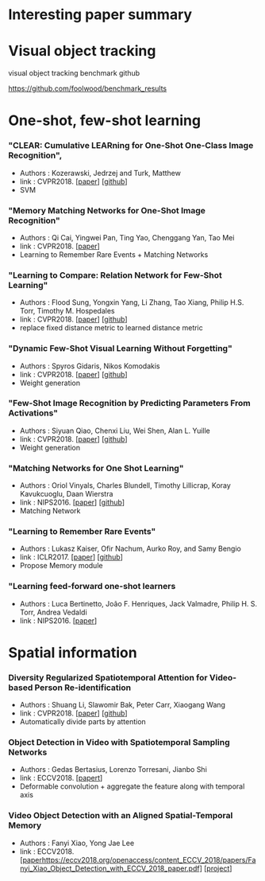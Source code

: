 # Interesting paper summary

# Visual object tracking
visual object tracking benchmark github

https://github.com/foolwood/benchmark_results


# One-shot, few-shot learning
### **"CLEAR: Cumulative LEARning for One-Shot One-Class Image Recognition"**, 
* Authors : Kozerawski, Jedrzej and Turk, Matthew
* link : CVPR2018. [[paper](http://openaccess.thecvf.com/content_cvpr_2018/papers/Kozerawski_CLEAR_Cumulative_LEARning_CVPR_2018_paper.pdf)] [[github](https://github.com/JKozerawski/CLEAR-osoc)]
* SVM



### **"Memory Matching Networks for One-Shot Image Recognition"**
* Authors : Qi Cai, Yingwei Pan, Ting Yao, Chenggang Yan, Tao Mei
* link : CVPR2018. [[paper](http://openaccess.thecvf.com/content_cvpr_2018/papers/Cai_Memory_Matching_Networks_CVPR_2018_paper.pdf)] 
* Learning to Remember Rare Events + Matching Networks



### **"Learning to Compare: Relation Network for Few-Shot Learning"**
* Authors : Flood Sung, Yongxin Yang, Li Zhang, Tao Xiang, Philip H.S. Torr, Timothy M. Hospedales
* link : CVPR2018. [[paper](http://openaccess.thecvf.com/content_cvpr_2018/papers/Sung_Learning_to_Compare_CVPR_2018_paper.pdf)] [[github](https://github.com/lzrobots/DeepEmbeddingModel_ZSL)]
* replace fixed distance metric to learned distance metric



### **"Dynamic Few-Shot Visual Learning Without Forgetting"**
* Authors : Spyros Gidaris, Nikos Komodakis
* link : CVPR2018. [[paper](http://openaccess.thecvf.com/content_cvpr_2018/papers/Gidaris_Dynamic_Few-Shot_Visual_CVPR_2018_paper.pdf)] [[github](https://github.com/gidariss/FewShotWithoutForgetting)]
* Weight generation



### **"Few-Shot Image Recognition by Predicting Parameters From Activations"**
* Authors : Siyuan Qiao, Chenxi Liu, Wei Shen, Alan L. Yuille
* link : CVPR2018. [[paper](http://openaccess.thecvf.com/content_cvpr_2018/papers/Qiao_Few-Shot_Image_Recognition_CVPR_2018_paper.pdf)] [[github](https://github.com/joe-siyuan-qiao/FewShot-CVPR)]
* Weight generation



### **"Matching Networks for One Shot Learning"**
* Authors : Oriol Vinyals, Charles Blundell, Timothy Lillicrap, Koray Kavukcuoglu, Daan Wierstra
* link : NIPS2016. [[paper](https://arxiv.org/pdf/1606.04080.pdf)] [[github](https://github.com/AntreasAntoniou/MatchingNetworks)]
* Matching Network



### **"Learning to Remember Rare Events"**
* Authors : Lukasz Kaiser, Ofir Nachum, Aurko Roy, and Samy Bengio
* link : ICLR2017. [[paper](https://arxiv.org/pdf/1703.03129.pdf)] [[github](https://github.com/ageron/tensorflow-models/tree/master/learning_to_remember_rare_events)]
* Propose Memory module



### **"Learning feed-forward one-shot learners**
* Authors : Luca Bertinetto, João F. Henriques, Jack Valmadre, Philip H. S. Torr, Andrea Vedaldi
* link : NIPS2016. [[paper](https://arxiv.org/pdf/1606.05233.pdf)]


# Spatial information
### **Diversity Regularized Spatiotemporal Attention for Video-based Person Re-identification**
* Authors : Shuang Li, Slawomir Bak, Peter Carr, Xiaogang Wang
* link : CVPR2018. [[paper](https://arxiv.org/pdf/1803.09882.pdf)] [[github](https://github.com/ShuangLI59/Diversity-Regularized-Spatiotemporal-Attention)]
* Automatically divide parts by attention

### **Object Detection in Video with Spatiotemporal Sampling Networks**
* Authors : Gedas Bertasius, Lorenzo Torresani, Jianbo Shi
* link : ECCV2018. [[papert](https://eccv2018.org/openaccess/content_ECCV_2018/papers/Gedas_Bertasius_Object_Detection_in_ECCV_2018_paper.pdf)]
* Deformable convolution + aggregate the feature along with temporal axis

### **Video Object Detection with an Aligned Spatial-Temporal Memory**
* Authors : Fanyi Xiao, Yong Jae Lee 
* link : ECCV2018. [[paper]()https://eccv2018.org/openaccess/content_ECCV_2018/papers/Fanyi_Xiao_Object_Detection_with_ECCV_2018_paper.pdf] [[project](http://fanyix.cs.ucdavis.edu/project/stmn/project.html)]
